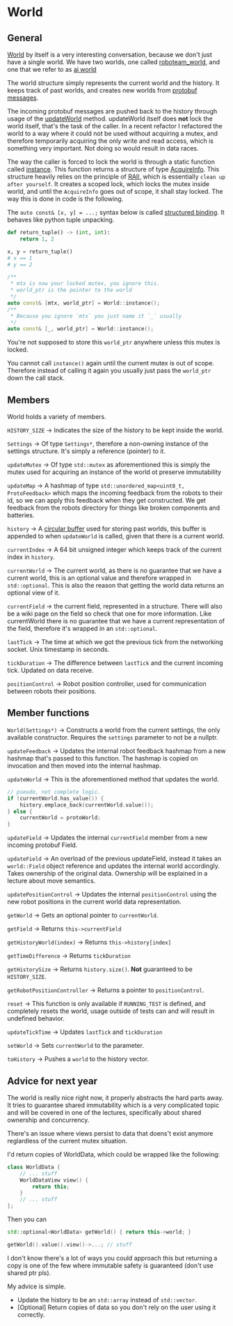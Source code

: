 # World #

## General ##
[World](https://github.com/RoboTeamTwente/roboteam_ai/blob/development/include/roboteam_ai/world/World.hpp#L36) by itself is a very interesting conversation, because we don't just have a single world.
We have two worlds, one called [roboteam_world](http://github.com/roboteamtwente/roboteam_world), and one that we refer 
to as [ai world](https://github.com/RoboTeamTwente/roboteam_ai/blob/development/include/roboteam_ai/world/World.hpp)

The world structure simply represents the current world and the history. 
It keeps track of past worlds, and creates new worlds from [protobuf messages](https://developers.google.com/protocol-buffers).

The incoming protobuf messages are pushed back to the history through usage of the [updateWorld](https://github.com/RoboTeamTwente/roboteam_ai/blob/development/include/roboteam_ai/world/World.hpp#L108) method.
updateWorld itself does **not** lock the world itself, that's the task of the caller.
In a recent refactor I refactored the world to a way where it could not be used without acquiring a mutex, 
and therefore temporarily acquiring the only write and read access, which is something very important.
Not doing so would result in data races.

The way the caller is forced to lock the world is through a static function called [instance](https://github.com/RoboTeamTwente/roboteam_ai/blob/development/include/roboteam_ai/world/World.hpp#L65). 
This function returns a structure of type [AcquireInfo](https://github.com/RoboTeamTwente/roboteam_ai/blob/development/include/roboteam_ai/world/World.hpp#L52). 
This structure heavily relies on the principle of [RAII](https://en.cppreference.com/w/cpp/language/raii), which is essentially `clean up after yourself`.
It creates a scoped lock, which locks the mutex inside world, and until the `AcquireInfo` goes out of scope, it shall
stay locked. The way this is done in code is the following.

The `auto const& [x, y] = ...;` syntax below is called [structured binding](https://en.cppreference.com/w/cpp/language/structured_binding). 
It behaves like python tuple unpacking.

```python
def return_tuple() -> (int, int):
    return 1, 2

x, y = return_tuple()
# x == 1
# y == 2
```
```cpp
/**
 * mtx is now your locked mutex, you ignore this.
 * world_ptr is the pointer to the world
 */
auto const& [mtx, world_ptr] = World::instance();
/**
 * Because you ignore `mtx` you just name it `_` usually
 */
auto const& [_, world_ptr] = World::instance();
```

You're not supposed to store this `world_ptr` anywhere unless this mutex is locked.

You cannot call `instance()` again until the current mutex is out of scope. 
Therefore instead of calling it again you usually just pass the `world_ptr` down the call stack.

## Members ##
World holds a variety of members.

`HISTORY_SIZE` -> Indicates the size of the history to be kept inside the world.

`Settings` -> Of type `Settings*`, therefore a non-owning instance of the settings structure. 
It's simply a reference (pointer) to it.

`updateMutex` -> Of type `std::mutex` as aforementioned this is simply the mutex used for acquiring
an instance of the world ot preserve immutability

`updateMap` -> A hashmap of type `std::unordered_map<uint8_t, ProtoFeedback>` which maps the incoming feedback
from the robots to their id, so we can apply this feedback when they get constructed.
We get feedback from the robots directory for things like broken components and batteries.

`history` -> A [circular buffer](https://en.wikipedia.org/wiki/Circular_buffer) used for storing
past worlds, this buffer is appended to when `updateWorld` is called, given that there is a current world.

`currentIndex` -> A 64 bit unsigned integer which keeps track of the current index in `history`.

`currentWorld` -> The current world, as there is no guarantee that we have a current world, this 
is an optional value and therefore wrapped in `std::optional`. This is also the reason that
getting the world data returns an optional view of it.

`currentField` -> the current field, represented in a structure. There will also be a wiki page on the field so
check that one for more information. Like currentWorld there is no guarantee that we have a current representation
of the field, therefore it's wrapped in an `std::optional`.

`lastTick` -> The time at which we got the previous tick from the networking socket. Unix timestamp in seconds.

`tickDuration` -> The difference between `lastTick` and the current incoming tick. Updated on data receive.

`positionControl` -> Robot position controller, used for communication between robots their positions.

## Member functions ##
`World(Settings*)` -> Constructs a world from the current settings, the only available constructor.
Requires the `settings` parameter to not be a nullptr.

`updateFeedback` -> Updates the internal robot feedback hashmap from a new hashmap that's
passed to this function. The hashmap is copied on invocation and then moved into the internal
hashmap.

`updateWorld` -> This is the aforementioned method that updates the world.
```cpp
// pseudo, not complete logic.
if (currentWorld.has_value()) {
    history.emplace_back(currentWorld.value());
} else {
    currentWorld = protoWorld;
}
```

`updateField` -> Updates the internal `currentField` member from a new incoming protobuf Field.

`updateField` -> An overload of the previous updateField, instead it takes an `world::Field` object reference and updates 
the internal world accordingly. Takes ownership of the original data.
Ownership will be explained in a lecture about move semantics.

`updatePositionControl` -> Updates the internal `positionControl` using the new robot positions
in the current world data representation.

`getWorld` -> Gets an optional pointer to `currentWorld`.

`getField` -> Returns `this->currentField`

`getHistoryWorld(index)` -> Returns `this->history[index]`

`getTimeDifference` -> Returns `tickDuration`

`getHistorySize` -> Returns `history.size()`. **Not** guaranteed to be `HISTORY_SIZE`.

`getRobotPositionController` -> Returns a pointer to `positionControl`. 

`reset` -> This function is only available if `RUNNING_TEST` is defined, and completely resets
the world, usage outside of tests can and will result in undefined behavior.

`updateTickTime` -> Updates `lastTick` and `tickDuration`

`setWorld` -> Sets `currentWorld` to the parameter.

`toHistory` -> Pushes a `world` to the history vector.

## Advice for next year ##
The world is really nice right now, it properly abstracts the hard parts away.
It tries to guarantee shared immutability which is a very complicated topic and will be covered
in one of the lectures, specifically about shared ownership and concurrency.

There's an issue where views persist to data that doens't exist anymore reglardless of the current mutex situation.

I'd return copies of WorldData, which could be wrapped like the following:

```cpp
class WorldData {
    // ... stuff
    WorldDataView view() { 
        return this; 
    }
    // ... stuff
};
```

Then you can 


```cpp
std::optional<WorldData> getWorld() { return this->world; }

getWorld().value().view()->...; // stuff
```

I don't know there's a lot of ways you could approach this but returning a copy is one of the few where immutable safety is guaranteed (don't use shared ptr pls).

My advice is simple.
 * Update the history to be an `std::array` instead of `std::vector`. 
 * [Optional] Return copies of data so you don't rely on the user using it correctly.
